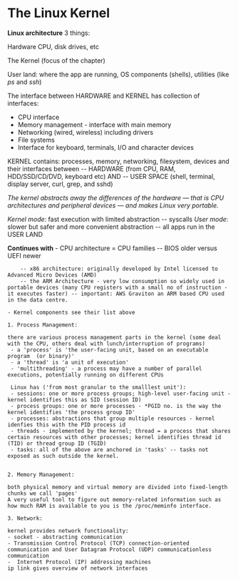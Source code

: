 # The Linux Kernel

**Linux architecture**
3 things:

Hardware CPU, disk drives, etc

The Kernel (focus of the chapter)

User land: where the app are running, OS components (shells), utilities (like *ps* and *ssh*)


The interface between HARDWARE and KERNEL has collection of interfaces:
 - CPU interface
 - Memory management - interface with main memory
 - Networking (wired, wireless) including drivers
 - File systems
 - Interface for keyboard, terminals, I/O and character devices


 KERNEL contains: processes, memory, networking, filesystem, devices and their interfaces 
 between 
 -- HARDWARE (from CPU, RAM, HDD/SSD/CD/DVD, keyboard etc) 
 AND
 -- USER SPACE (shell, terminal, display server, curl, grep, and sshd)

*The kernel abstracts away the differences of the hardware — that is CPU architectures and peripheral devices — and makes Linux very portable.*

 *Kernel mode*: fast execution with limited abstraction -- syscalls
 *User mode*: slower but safer and more convenient abstraction -- all apps run in the USER LAND

**Continues with**
    - CPU architecture = CPU families 
        -- BIOS older versus UEFI newer 

        -- x86 architecture: originally developed by Intel licensed to Advanced Micro Devices (AMD) 
        -- the ARM Architecture - very low consumption so widely used in portable devices (many CPU registers with a small no of instruction - it executes faster) -- important: AWS Graviton an ARM based CPU used in the data centre.

    - Kernel components see their list above

    1. Process Management: 
    
    there are various process management parts in the kernel (some deal with the CPU, others deal with lunch/interruption of programs)
     - a 'process' is 'the user-facing unit, based on an executable program  (or binary)'
     - a 'thread' is 'a unit of execution'
     - 'multithreading' - a process may have a number of parallel executions, potentially running on different CPUs

     Linux has ('from most granular to the smalllest unit'):
     - sessions: one or more process groups; high-level user-facing unit - kernel identifies this as SID (session ID)
     - process groups: one or more processes - *PGID no. is the way the kernel identifies 'the process group ID'
     - processes: abstractions that group multiple resources - kernel idenfies this with the PID process id
     - threads - implemented by the kernel; thread = a process that shares certain resources with other processes; kernel identifies thread id (TID) or thread group ID (TGID)
     - tasks: all of the above are anchored in 'tasks' -- tasks not exposed as such outside the kernel.


    2. Memory Management:

    both physical memory and virtual memory are divided into fixed-length chunks we call 'pages'
    A very useful tool to figure out memory-related information such as how much RAM is available to you is the /proc/meminfo interface.

    3. Network: 
    
    kernel provides network functionality:
    - socket - abstracting communication
    - Transmission Control Protocol (TCP) connection-oriented communication and User Datagram Protocol (UDP) communicationless communication
    -  Internet Protocol (IP) addressing machines
    ip link gives overview of network interfaces 